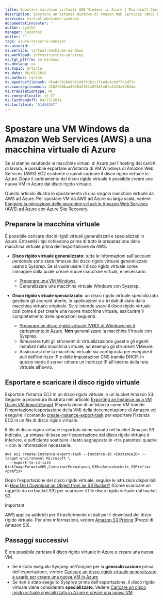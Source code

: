 ```yaml
---
title: Spostare macchine virtuali AWS Windows in Azure | Microsoft Docs
description: Spostare un'istanza Windows di Amazon Web Services (AWS) EC2 in una macchina virtuale di Azure.
services: virtual-machines-windows
documentationcenter: ''
author: cynthn
manager: jeconnoc
editor: ''
tags: azure-resource-manager
ms.assetid: ''
ms.service: virtual-machines-windows
ms.workload: infrastructure-services
ms.tgt_pltfrm: vm-windows
ms.devlang: na
ms.topic: article
ms.date: 06/01/2018
ms.author: cynthn
ms.openlocfilehash: d6a4c5b2b6d9818dffdb1c1fee8c4c0df7cad77c
ms.sourcegitcommit: 3102f886aa962842303c8753fe8fa5324a52834a
ms.translationtype: MT
ms.contentlocale: it-IT
ms.lasthandoff: 04/23/2019
ms.locfileid: "61456207"
---
```

# <a name="move-a-windows-vm-from-amazon-web-services-aws-to-an-azure-virtual-machine"></a>Spostare una VM Windows da Amazon Web Services (AWS) a una macchina virtuale di Azure

Se si stanno valutando le macchine virtuali di Azure per l'hosting dei carichi di lavoro, è possibile esportare un'istanza di VM Windows di Amazon Web Services (AWS) EC2 esistente e quindi caricare il disco rigido virtuale in Azure. Dopo il caricamento del disco rigido virtuale è possibile creare una nuova VM in Azure dal disco rigido virtuale. 

Questo articolo illustra lo spostamento di una singola macchina virtuale da AWS ad Azure. Per spostare VM da AWS ad Azure su larga scala, vedere [Eseguire la migrazione delle macchine virtuali in Amazon Web Services (AWS) ad Azure con Azure Site Recovery](../../site-recovery/site-recovery-migrate-aws-to-azure.md).

## <a name="prepare-the-vm"></a>Preparare la macchina virtuale 
 
È possibile caricare dischi rigidi virtuali generalizzati e specializzati in Azure. Entrambi i tipi richiedono prima di tutto la preparazione della macchina virtuale prima dell'esportazione da AWS. 

- **Disco rigido virtuale generalizzato**: tutte le informazioni sull'account personale sono state rimosse dal disco rigido virtuale generalizzato usando Sysprep. Se si vuole usare il disco rigido virtuale come immagine dalla quale creare nuove macchine virtuali, è necessario: 
 
    * [Preparare una VM Windows](prepare-for-upload-vhd-image.md).  
    * Generalizzare una macchina virtuale Windows con Sysprep.  

 
- **Disco rigido virtuale specializzato**: un disco rigido virtuale specializzato gestisce gli account utente, le applicazioni e altri dati di stato dalla macchina virtuale originale. Se si intende usare il disco rigido virtuale così come è per creare una nuova macchina virtuale, assicurare il completamento delle operazioni seguenti.  
    * [Preparare un disco rigido virtuale (VHD) di Windows per il caricamento in Azure](prepare-for-upload-vhd-image.md). **Non** generalizzare la macchina Virtuale con Sysprep. 
    * Rimuovere tutti gli strumenti di virtualizzazione guest e gli agenti installati nella macchina virtuale, ad esempio gli strumenti VMware. 
    * Assicurarsi che la macchina virtuale sia configurata per eseguire il pull dell'indirizzo IP e delle impostazioni DNS tramite DHCP. In questo modo il server ottiene un indirizzo IP all'interno della rete virtuale all'avvio.  


## <a name="export-and-download-the-vhd"></a>Esportare e scaricare il disco rigido virtuale 

Esportare l'istanza EC2 in un disco rigido virtuale in un bucket Amazon S3. Seguire la procedura illustrata nell'articolo [Exporting an Instance as a VM Using VM Import/Export](https://docs.aws.amazon.com/vm-import/latest/userguide/vmexport.html) (Esportazione di un'istanza come VM tramite l'importazione/esportazione della VM) della documentazione di Amazon ed eseguire il comando [create-instance-export-task](https://docs.aws.amazon.com/cli/latest/reference/ec2/create-instance-export-task.html) per esportare l'istanza EC2 in un file di disco rigido virtuale. 

Il file di disco rigido virtuale esportato viene salvato nel bucket Amazon S3 indicato. La sintassi di base per l'esportazione del disco rigido virtuale è inferiore, è sufficiente sostituire il testo segnaposto in \<tra parentesi quadre > con le informazioni necessarie.

```
aws ec2 create-instance-export-task --instance-id <instanceID> --target-environment Microsoft \
  --export-to-s3-task DiskImageFormat=VHD,ContainerFormat=ova,S3Bucket=<bucket>,S3Prefix=<prefix>
```

Dopo l'esportazione del disco rigido virtuale, seguire le istruzioni disponibili in [How Do I Download an Object from an S3 Bucket?](https://docs.aws.amazon.com/AmazonS3/latest/user-guide/download-objects.html) (Come scaricare un oggetto da un bucket S3) per scaricare il file disco rigido virtuale dal bucket S3. 

> [!IMPORTANT]
> AWS applica addebiti per il trasferimento di dati per il download del disco rigido virtuale. Per altre informazioni, vedere [Amazon S3 Pricing](https://aws.amazon.com/s3/pricing/) (Prezzi di Amazon S3).


## <a name="next-steps"></a>Passaggi successivi

È ora possibile caricare il disco rigido virtuale in Azure e creare una nuova VM. 

- Se è stato eseguito Sysprep nell'origine per la **generalizzazione** prima dell'esportazione, vedere [Caricare un disco rigido virtuale generalizzato e usarlo per creare una nuova VM in Azure](upload-generalized-managed.md)
- Se non è stato eseguito Sysprep prima dell'esportazione, il disco rigido virtuale viene considerato **specializzato**. Vedere [Caricare un disco rigido virtuale specializzato in Azure e creare una nuova VM](create-vm-specialized.md)

 
